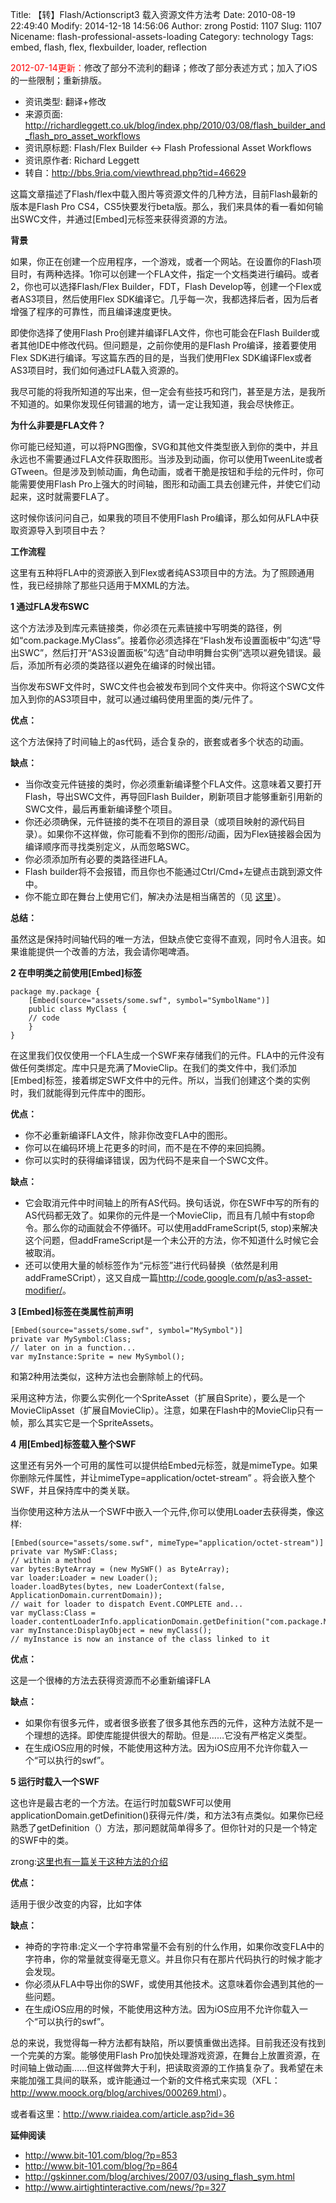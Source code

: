 Title: 【转】Flash/Actionscript3 载入资源文件方法考
Date: 2010-08-19 22:49:40
Modify: 2014-12-18 14:56:06
Author: zrong
Postid: 1107
Slug: 1107
Nicename: flash-professional-assets-loading
Category: technology
Tags: embed, flash, flex, flexbuilder, loader, reflection

<span style="color: red;">2012-07-14更新：</span>修改了部分不流利的翻译；修改了部分表述方式；加入了iOS的一些限制；重新排版。

-   资讯类型: 翻译+修改
-   来源页面: <http://richardleggett.co.uk/blog/index.php/2010/03/08/flash_builder_and_flash_pro_asset_workflows>
-   资讯原标题: Flash/Flex Builder \<-\> Flash Professional Asset Workflows
-   资讯原作者: Richard Leggett
-   转自：<http://bbs.9ria.com/viewthread.php?tid=46629>

这篇文章描述了Flash/flex中载入图片等资源文件的几种方法，目前Flash最新的版本是Flash Pro CS4，CS5快要发行beta版。那么，我们来具体的看一看如何输出SWC文件，并通过[Embed]元标签来获得资源的方法。

**背景**

如果，你正在创建一个应用程序，一个游戏，或者一个网站。在设置你的Flash项目时，有两种选择。1你可以创建一个FLA文件，指定一个文档类进行编码。或者2，你也可以选择Flash/Flex Builder，FDT，Flash Develop等，创建一个Flex或者AS3项目，然后使用Flex SDK编译它。几乎每一次，我都选择后者，因为后者增强了程序的可靠性，而且编译速度更快。

即使你选择了使用Flash Pro创建并编译FLA文件，你也可能会在Flash Builder或者其他IDE中修改代码。但问题是，之前你使用的是Flash Pro编译，接着要使用Flex SDK进行编译。写这篇东西的目的是，当我们使用Flex SDK编译Flex或者AS3项目时，我们如何通过FLA载入资源的。

我尽可能的将我所知道的写出来，但一定会有些技巧和窍门，甚至是方法，是我所不知道的。如果你发现任何错漏的地方，请一定让我知道，我会尽快修正。<!--more-->

**为什么非要是FLA文件？**

你可能已经知道，可以将PNG图像，SVG和其他文件类型嵌入到你的类中，并且永远也不需要通过FLA文件获取图形。当涉及到动画，你可以使用TweenLite或者GTween。但是涉及到帧动画，角色动画，或者干脆是按钮和手绘的元件时，你可能需要使用Flash Pro上强大的时间轴，图形和动画工具去创建元件，并使它们动起来，这时就需要FLA了。

这时候你该问问自己，如果我的项目不使用Flash Pro编译，那么如何从FLA中获取资源导入到项目中去？

**工作流程**

这里有五种将FLA中的资源嵌入到Flex或者纯AS3项目中的方法。为了照顾通用性，我已经排除了那些只适用于MXML的方法。

**1 通过FLA发布SWC**

这个方法涉及到库元素链接类，你必须在元素链接中写明类的路径，例如“com.package.MyClass”。接着你必须选择在“Flash发布设置面板中”勾选“导出SWC”，然后打开“AS3设置面板”勾选“自动申明舞台实例”选项以避免错误。最后，添加所有必须的类路径以避免在编译的时候出错。

当你发布SWF文件时，SWC文件也会被发布到同个文件夹中。你将这个SWC文件加入到你的AS3项目中，就可以通过编码使用里面的类/元件了。

**优点：**  

这个方法保持了时间轴上的as代码，适合复杂的，嵌套或者多个状态的动画。

**缺点：**

-   当你改变元件链接的类时，你必须重新编译整个FLA文件。这意味着又要打开Flash，导出SWC文件，再导回Flash Builder，刷新项目才能够重新引用新的SWC文件，最后再重新编译整个项目。
-   你还必须确保，元件链接的类不在项目的源目录（或项目映射的源代码目录）。如果你不这样做，你可能看不到你的图形/动画，因为Flex链接器会因为编译顺序而寻找类别定义，从而忽略SWC。
-   你必须添加所有必要的类路径进FLA。
-   Flash builder将不会报错，而且你也不能通过Ctrl/Cmd+左键点击跳到源文件中。
-   你不能立即在舞台上使用它们，解决办法是相当痛苦的（见 [这里](http://richardleggett.co.uk/blog/index.php/2008/02/18/enabling_access_to_timeline_items_in_as3)）。

**总结：**  

虽然这是保持时间轴代码的唯一方法，但缺点使它变得不直观，同时令人沮丧。如果谁能提供一个改善的方法，我会请你喝啤酒。

**2 在申明类之前使用[Embed]标签**

``` {lang="actionscript"}
package my.package {
    [Embed(source="assets/some.swf", symbol="SymbolName")]
    public class MyClass {
    // code
    }
}
```

在这里我们仅仅使用一个FLA生成一个SWF来存储我们的元件。FLA中的元件没有做任何类绑定。库中只是充满了MovieClip。在我们的类文件中，我们添加[Embed]标签，接着绑定SWF文件中的元件。所以，当我们创建这个类的实例时，我们就能得到元件库中的图形。

**优点：**

-   你不必重新编译FLA文件，除非你改变FLA中的图形。
-   你可以在编码环境上花更多的时间，而不是在不停的来回捣腾。
-   你可以实时的获得编译错误，因为代码不是来自一个SWC文件。

**缺点：**

-   它会取消元件中时间轴上的所有AS代码。换句话说，你在SWF中写的所有的AS代码都无效了。如果你的元件是一个MovieClip，而且有几帧中有stop命令。那么你的动画就会不停循环。可以使用addFrameScript(5, stop)来解决这个问题，但addFrameScript是一个未公开的方法，你不知道什么时候它会被取消。
-   还可以使用大量的帧标签作为“元标签”进行代码替换（依然是利用addFrameSCript），这又自成一篇<http://code.google.com/p/as3-asset-modifier/>。

**3 [Embed]标签在类属性前声明**

``` {lang="actionscript"}
[Embed(source="assets/some.swf", symbol="MySymbol")]
private var MySymbol:Class;
// later on in a function...
var myInstance:Sprite = new MySymbol();
```

和第2种用法类似，这种方法也会删除帧上的代码。

采用这种方法，你要么实例化一个SpriteAsset（扩展自Sprite），要么是一个MovieClipAsset（扩展自MovieClip）。注意，如果在Flash中的MovieClip只有一帧，那么其实它是一个SpriteAssets。

**4 用[Embed]标签载入整个SWF**

这里还有另外一个可用的属性可以提供给Embed元标签，就是mimeType。如果你删除元件属性，并让mimeType=application/octet-stream” 。将会嵌入整个SWF，并且保持库中的类关联。

当你使用这种方法从一个SWF中嵌入一个元件,你可以使用Loader去获得类，像这样:

``` {lang="actionscript"}
[Embed(source="assets/some.swf", mimeType="application/octet-stream")]
private var MySWF:Class;
// within a method
var bytes:ByteArray = (new MySWF() as ByteArray);
var loader:Loader = new Loader();
loader.loadBytes(bytes, new LoaderContext(false, ApplicationDomain.currentDomain));
// wait for loader to dispatch Event.COMPLETE and...
var myClass:Class = loader.contentLoaderInfo.applicationDomain.getDefinition("com.package.MyClass");
var myInstance:DisplayObject = new myClass();
// myInstance is now an instance of the class linked to it
```

**优点：**  

这是一个很棒的方法去获得资源而不必重新编译FLA

**缺点：**

-   如果你有很多元件，或者很多嵌套了很多其他东西的元件，这种方法就不是一个理想的选择。即使库能提供很大的帮助。但是……它没有严格定义类型。
-   在生成iOS应用的时候，不能使用这种方法。因为iOS应用不允许你载入一个“可以执行的swf”。

**5 运行时载入一个SWF**

这也许是最古老的一个方法。在运行时加载SWF可以使用applicationDomain.getDefinition()获得元件/类，和方法3有点类似。如果你已经熟悉了getDefinition（）方法，那问题就简单得多了。但你针对的只是一个特定的SWF中的类。

zrong:[这里也有一篇关于这种方法的介绍](http://www.9ria.com/?action-viewnews-itemid-224)

**优点：**  

适用于很少改变的内容，比如字体

**缺点：**

-   神奇的字符串:定义一个字符串常量不会有别的什么作用，如果你改变FLA中的字符串，你的常量就变得毫无意义。并且你只有在那片代码执行的时候才能才会发现。
-   你必须从FLA中导出你的SWF，或使用其他技术。这意味着你会遇到其他的一些问题。
-   在生成iOS应用的时候，不能使用这种方法。因为iOS应用不允许你载入一个“可以执行的swf”。

总的来说，我觉得每一种方法都有缺陷，所以要慎重做出选择。目前我还没有找到一个完美的方案。能够使用Flash Pro加快处理游戏资源，在舞台上放置资源，在时间轴上做动画……但这样做弊大于利，把读取资源的工作搞复杂了。我希望在未来能加强工具间的联系，或许能通过一个新的文件格式来实现（XFL：<http://www.moock.org/blog/archives/000269.html>）。

或者看这里：<http://www.riaidea.com/article.asp?id=36>

**延伸阅读**  

- <http://www.bit-101.com/blog/?p=853>  
- <http://www.bit-101.com/blog/?p=864>  
- <http://gskinner.com/blog/archives/2007/03/using_flash_sym.html>  
- <http://www.airtightinteractive.com/news/?p=327>

